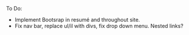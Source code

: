 To Do:

- Implement Bootsrap in resumé and throughout site.
- Fix nav bar, replace ul/il with divs, fix drop down menu.  Nested links?